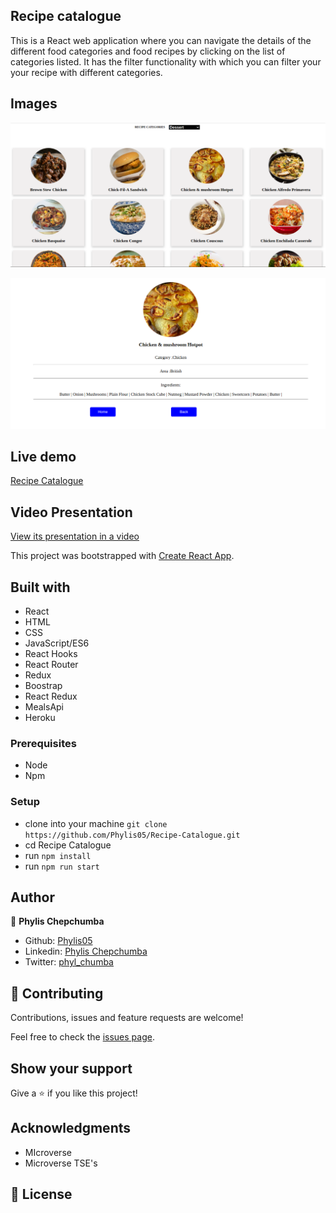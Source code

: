 ## Recipe catalogue

This is a React web application where you can navigate the details of the different food categories and food recipes by clicking on the list of categories listed. It has the filter functionality with which you can filter your your recipe with different categories.

## Images
![recipe](./images/app.png)

![food](./images/app2.png)

## Live demo
[Recipe Catalogue]()

## Video Presentation
[View its presentation in a video]()

This project was bootstrapped with [Create React App](https://github.com/facebook/create-react-app).

## Built with
- React
- HTML
- CSS
- JavaScript/ES6
- React Hooks
- React Router
- Redux
- Boostrap
- React Redux
- MealsApi
- Heroku

### Prerequisites

- Node
- Npm

### Setup

- clone into your machine `git clone https://github.com/Phylis05/Recipe-Catalogue.git`
- cd Recipe Catalogue
- run `npm install`
- run `npm run start`

## Author

👤 **Phylis Chepchumba**

- Github: [Phylis05](https://github.com/phylis05)
- Linkedin: [Phylis Chepchumba](https://linkedin.com/phylis-chepchumba)
- Twitter: [phyl_chumba](https://twitter.com/phyl_chumba)
## 🤝 Contributing

Contributions, issues and feature requests are welcome!

Feel free to check the [issues page](https://github.com/Phylis05/Recipe-Catalogue/issues).

## Show your support

Give a ⭐️ if you like this project!

## Acknowledgments

- MIcroverse
- Microverse TSE's

## 📝 License

